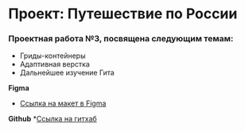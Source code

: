 # Проект: Путешествие по России

### Проектная работа №3, посвящена следующим темам:
+ Гриды-контейнеры
+ Адаптивная верстка
+ Дальнейшее изучение Гита

**Figma**
* [Ссылка на макет в Figma](https://www.figma.com/file/5S2WSbEFL6awjVWJ0NWL8Q/Sprint-3_-Russia-_-desktop-mobile?node-id=28503%3A0)

**Github**
*[Ссылка на гитхаб](https://phileee.github.io/russian-travel/)
